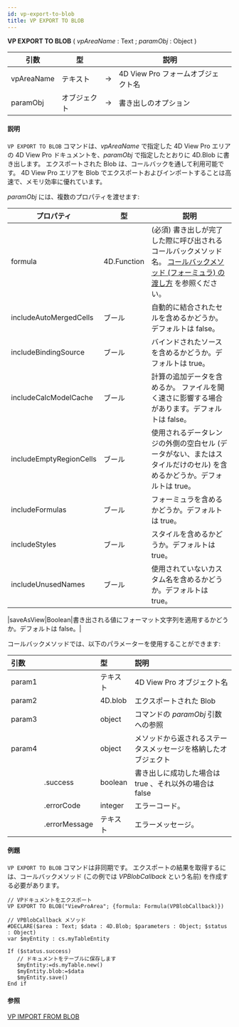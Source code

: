 ```yaml
---
id: vp-export-to-blob
title: VP EXPORT TO BLOB
---
```


<!-- REF #_method_.VP EXPORT TO BLOB.Syntax -->

**VP EXPORT TO BLOB** ( *vpAreaName* : Text ; *paramObj* : Object ) <!-- END REF -->

<!-- REF #_method_.VP EXPORT TO BLOB.Params -->

| 引数         | 型      |    | 説明                      |                  |
| ---------- | ------ | -- | ----------------------- | ---------------- |
| vpAreaName | テキスト   | -> | 4D View Pro フォームオブジェクト名 |                  |
| paramObj   | オブジェクト | -> | 書き出しのオプション              | <!-- END REF --> |

#### 説明

`VP EXPORT TO BLOB` コマンドは、<!-- REF #_method_.VP EXPORT TO BLOB.Summary -->*vpAreaName* で指定した 4D View Pro エリアの 4D View Pro ドキュメントを、*paramObj* で指定したとおりに 4D.Blob に書き出します。<!-- END REF --> エクスポートされた Blob は、コールバックを通して利用可能です。 4D View Pro エリアを Blob でエクスポートおよびインポートすることは高速で、メモリ効率に優れています。

*paramObj* には、複数のプロパティを渡せます:

| プロパティ                   | 型                           | 説明                                                                                                                                                         |
| ----------------------- | --------------------------- | ---------------------------------------------------------------------------------------------------------------------------------------------------------- |
| formula                 | 4D.Function | (必須) 書き出しが完了した際に呼び出されるコールバックメソッド名。 [コールバックメソッド (フォーミュラ) の渡し方](vp-export-document.md#コールバックメソッド-フォーミュラ-の渡し方) を参照ください。 |
| includeAutoMergedCells  | ブール                         | 自動的に結合されたセルを含めるかどうか。デフォルトは false。                                                                                                                          |
| includeBindingSource    | ブール                         | バインドされたソースを含めるかどうか。デフォルトは true。                                                                                                                            |
| includeCalcModelCache   | ブール                         | 計算の追加データを含めるか。 ファイルを開く速さに影響する場合があります。デフォルトは false。                                                                                                         |
| includeEmptyRegionCells | ブール                         | 使用されるデータレンジの外側の空白セル (データがない、またはスタイルだけのセル) を含めるかどうか。デフォルトは true。                                                                         |
| includeFormulas         | ブール                         | フォーミュラを含めるかどうか。デフォルトは true。                                                                                                                                |
| includeStyles           | ブール                         | スタイルを含めるかどうか。デフォルトは true。                                                                                                                                  |
| includeUnusedNames      | ブール                         | 使用されていないカスタム名を含めるかどうか。デフォルトは true。                                                                                                                         |

|saveAsView|Boolean|書き出される値にフォーマット文字列を適用するかどうか。デフォルトは false。|

コールバックメソッドでは、以下のパラメーターを使用することができます:

| 引数     |                               | 型                       | 説明                                |
| :----- | :---------------------------- | :---------------------- | :-------------------------------- |
| param1 |                               | テキスト                    | 4D View Pro オブジェクト名               |
| param2 |                               | 4D.blob | エクスポートされた Blob                    |
| param3 |                               | object                  | コマンドの *paramObj* 引数への参照           |
| param4 |                               | object                  | メソッドから返されるステータスメッセージを格納したオブジェクト   |
|        | .success      | boolean                 | 書き出しに成功した場合は true 、それ以外の場合は false |
|        | .errorCode    | integer                 | エラーコード。                           |
|        | .errorMessage | テキスト                    | エラーメッセージ。                         |

#### 例題

`VP EXPORT TO BLOB` コマンドは非同期です。 エクスポートの結果を取得するには、コールバックメソッド (この例では *VPBlobCallback* という名前) を作成する必要があります。

```4d
// VPドキュメントをエクスポート
VP EXPORT TO BLOB("ViewProArea"; {formula: Formula(VPBlobCallback)})
```

```4d
// VPBlobCallback メソッド
#DECLARE($area : Text; $data : 4D.Blob; $parameters : Object; $status : Object)
var $myEntity : cs.myTableEntity

If ($status.success)
   // ドキュメントをテーブルに保存します
   $myEntity:=ds.myTable.new()
   $myEntity.blob:=$data
   $myEntity.save()
End if

```

#### 参照

[VP IMPORT FROM BLOB](vp-import-from-blob.md)
